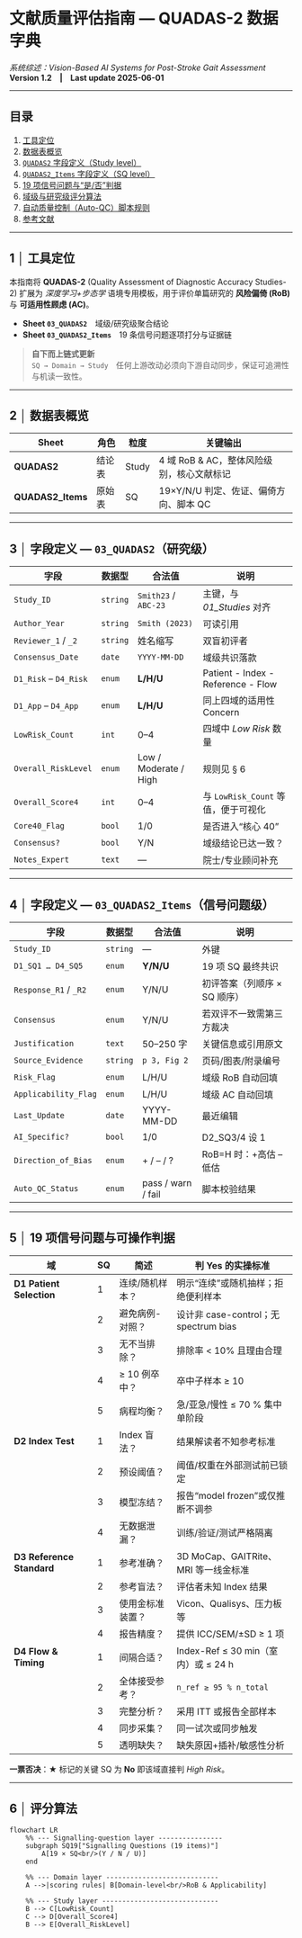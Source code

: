 # 文献质量评估指南 — QUADAS-2 数据字典  
_系统综述：Vision-Based AI Systems for Post-Stroke Gait Assessment_  
**Version 1.2 | Last update 2025-06-01**

---

## 目录
1. [工具定位](#sec1)  
2. [数据表概览](#sec2)  
3. [`QUADAS2` 字段定义（Study level）](#sec3)  
4. [`QUADAS2_Items` 字段定义（SQ level）](#sec4)  
5. [19 项信号问题与“是/否”判据](#sec5)  
6. [域级与研究级评分算法](#sec6)  
7. [自动质量控制（Auto-QC）脚本规则](#sec7)  
8. [参考文献](#sec8)  

---

<a id="sec1"></a>
## 1 │ 工具定位
本指南将 **QUADAS-2** (Quality Assessment of Diagnostic Accuracy Studies-2) 扩展为 _深度学习+步态学_ 语境专用模板，用于评价单篇研究的 **风险偏倚 (RoB)** 与 **可适用性顾虑 (AC)**。  
- **Sheet `03_QUADAS2`** 域级/研究级聚合结论  
- **Sheet `03_QUADAS2_Items`** 19 条信号问题逐项打分与证据链  

> **自下而上链式更新**  
> `SQ → Domain → Study` 任何上游改动必须向下游自动同步，保证可追溯性与机读一致性。

---

<a id="sec2"></a>
## 2 │ 数据表概览

| Sheet | 角色 | 粒度 | 关键输出 |
|-------|------|------|----------|
| **QUADAS2** | 结论表 | Study | 4 域 RoB & AC，整体风险级别，核心文献标记 |
| **QUADAS2_Items** | 原始表 | SQ | 19×Y/N/U 判定、佐证、偏倚方向、脚本 QC |

---

<a id="sec3"></a>
## 3 │ 字段定义 — `03_QUADAS2`（研究级）

| 字段 | 数据型 | 合法值 | 说明 |
|------|--------|--------|------|
| `Study_ID` | `string` | `Smith23` / `ABC-23` | 主键，与 _01_Studies_ 对齐 |
| `Author_Year` | `string` | `Smith (2023)` | 可读引用 |
| `Reviewer_1` / `_2` | `string` | 姓名缩写 | 双盲初评者 |
| `Consensus_Date` | `date` | `YYYY-MM-DD` | 域级共识落款 |
| `D1_Risk` – `D4_Risk` | `enum` | **L/H/U** | Patient - Index - Reference - Flow |
| `D1_App` – `D4_App` | `enum` | **L/H/U** | 同上四域的适用性 Concern |
| `LowRisk_Count` | `int` | 0–4 | 四域中 *Low Risk* 数量 |
| `Overall_RiskLevel` | `enum` | Low / Moderate / High | 规则见 § 6 |
| `Overall_Score4` | `int` | 0–4 | 与 `LowRisk_Count` 等值，便于可视化 |
| `Core40_Flag` | `bool` | 1/0 | 是否进入“核心 40” |
| `Consensus?` | `bool` | Y/N | 域级结论已达一致？ |
| `Notes_Expert` | `text` | — | 院士/专业顾问补充 |

---

<a id="sec4"></a>
## 4 │ 字段定义 — `03_QUADAS2_Items`（信号问题级）

| 字段 | 数据型 | 合法值 | 说明 |
|------|--------|--------|------|
| `Study_ID` | `string` | — | 外键 |
| `D1_SQ1 … D4_SQ5` | `enum` | **Y/N/U** | 19 项 SQ 最终共识 |
| `Response_R1` / `_R2` | `enum` | Y/N/U | 初评答案（列顺序 × SQ 顺序） |
| `Consensus` | `enum` | Y/N/U | 若双评不一致需第三方裁决 |
| `Justification` | `text` | 50–250 字 | 关键信息或引用原文 |
| `Source_Evidence` | `string` | `p 3, Fig 2` | 页码/图表/附录编号 |
| `Risk_Flag` | `enum` | L/H/U | 域级 RoB 自动回填 |
| `Applicability_Flag` | `enum` | L/H/U | 域级 AC 自动回填 |
| `Last_Update` | `date` | YYYY-MM-DD | 最近编辑 |
| `AI_Specific?` | `bool` | 1/0 | D2_SQ3/4 设 1 |
| `Direction_of_Bias` | `enum` | + / – / ? | RoB=H 时：+高估 –低估 |
| `Auto_QC_Status` | `enum` | pass / warn / fail | 脚本校验结果 |

---

<a id="sec5"></a>
## 5 │ 19 项信号问题与可操作判据

| 域 | SQ | 简述 | **判 Yes 的实操标准** |
|----|----|------|------------------------|
| **D1 Patient Selection** | 1 | 连续/随机样本？ | 明示“连续”或随机抽样；拒绝便利样本 |
|  | 2 | 避免病例-对照？ | 设计非 case-control；无 spectrum bias |
|  | 3 | 无不当排除？ | 排除率 < 10% 且理由合理 |
|  | 4 | ≥ 10 例卒中？ | 卒中子样本 ≥ 10 |
|  | 5 | 病程均衡？ | 急/亚急/慢性 ≤ 70 % 集中单阶段 |
| **D2 Index Test** | 1 | Index 盲法？ | 结果解读者不知参考标准 |
|  | 2 | 预设阈值？ | 阈值/权重在外部测试前已锁定 |
|  | 3 | 模型冻结？ | 报告“model frozen”或仅推断不调参 |
|  | 4 | 无数据泄漏？ | 训练/验证/测试严格隔离 |
| **D3 Reference Standard** | 1 | 参考准确？ | 3D MoCap、GAITRite、MRI 等一线金标准 |
|  | 2 | 参考盲法？ | 评估者未知 Index 结果 |
|  | 3 | 使用金标准装置？ | Vicon、Qualisys、压力板等 |
|  | 4 | 报告精度？ | 提供 ICC/SEM/±SD ≥ 1 项 |
| **D4 Flow & Timing** | 1 | 间隔合适？ | Index-Ref ≤ 30 min（室内）或 ≤ 24 h |
|  | 2 | 全体接受参考？ | `n_ref ≥ 95 % n_total` |
|  | 3 | 完整分析？ | 采用 ITT 或报告全部样本 |
|  | 4 | 同步采集？ | 同一试次或同步触发 |
|  | 5 | 透明缺失？ | 缺失原因+插补/敏感性分析 |

**一票否决**：★ 标记的关键 SQ 为 **No** 即该域直接判 *High Risk*。  

---

<a id="sec6"></a>
## 6 │ 评分算法

```mermaid
flowchart LR
    %% --- Signalling-question layer ----------------
    subgraph SQ19["Signalling Questions (19 items)"]
        A[19 × SQ<br/>(Y / N / U)]
    end

    %% --- Domain layer ----------------------------
    A -->|scoring rules| B[Domain-level<br/>RoB & Applicability]

    %% --- Study layer -----------------------------
    B --> C[LowRisk_Count]
    C --> D[Overall_Score4]
    B --> E[Overall_RiskLevel]
